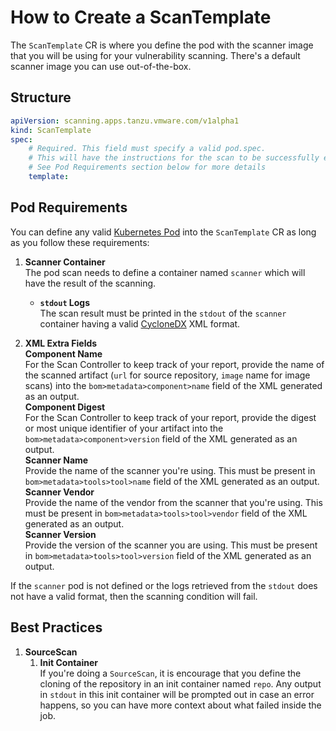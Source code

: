 # How to Create a ScanTemplate
The `ScanTemplate` CR is where you define the pod with the scanner image that you will be using for your vulnerability scanning. There's a default scanner image you can use out-of-the-box.

## Structure
```yaml
apiVersion: scanning.apps.tanzu.vmware.com/v1alpha1
kind: ScanTemplate
spec:
    # Required. This field must specify a valid pod.spec. 
    # This will have the instructions for the scan to be successfully executed.
    # See Pod Requirements section below for more details
    template: 
```

## Pod Requirements
You can define any valid [Kubernetes Pod](https://kubernetes.io/docs/concepts/workloads/pods/) into the `ScanTemplate` CR as long as you follow these requirements:

1. **Scanner Container**  
    The pod scan needs to define a container named `scanner` which will have the result of the scanning.  
   * **`stdout` Logs**  
    The scan result must be printed in the `stdout` of the `scanner` container having a valid [CycloneDX](https://cyclonedx.org/docs/1.3/) XML format.

2. **XML Extra Fields**  
    **Component Name**  
        For the Scan Controller to keep track of your report, provide the name of the scanned artifact
        (`url` for source repository, `image` name for image scans) into the `bom>metadata>component>name` field of the XML generated as an output.  
    **Component Digest**  
        For the Scan Controller to keep track of your report, provide the digest or most unique identifier of your artifact into the `bom>metadata>component>version` field of the XML generated as an output.  
    **Scanner Name**  
        Provide the name of the scanner you're using.
        This must be present in `bom>metadata>tools>tool>name` field of the XML generated as an output.  
    **Scanner Vendor**  
        Provide the name of the vendor from the scanner that you're using.
        This must be present in `bom>metadata>tools>tool>vendor` field of the XML generated as an output.  
    **Scanner Version**  
        Provide the version of the scanner you are using.
        This must be present in `bom>metadata>tools>tool>version` field of the XML generated as an output.  

If the `scanner` pod is not defined or the logs retrieved from the `stdout` does not have a valid format, then the scanning condition will fail.

## Best Practices
1. **SourceScan**  
   1. **Init Container**  
        If you're doing a `SourceScan`, it is encourage that you define the cloning of the repository in an init container named `repo`. Any output in `stdout` in this init container will be prompted out in case an error happens, so you can have more context about what failed inside the job.
